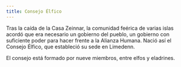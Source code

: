 ```yaml
---
title: Consejo Élfico
---
```


Tras la caída de la Casa Zeinnar, la comunidad feérica de varias islas acordó que era necesario un gobierno del pueblo, un gobierno con suficiente poder para hacer frente a la Alianza Humana. Nació así el Consejo Élfico, que estableció su sede en Limedenn.

El consejo está formado por nueve miembros, entre elfos y eladrines.
